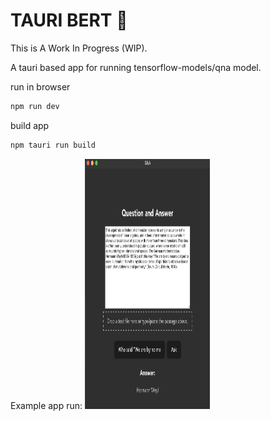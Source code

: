 # TAURI BERT 🤖
This is A Work In Progress (WIP).


A tauri based app for running tensorflow-models/qna model.



run in browser
```bash
npm run dev
```

build app
```bash
npm tauri run build
```



Example app run:
<img src="example.png" alt="screenshot" height="400" width="200"/>

